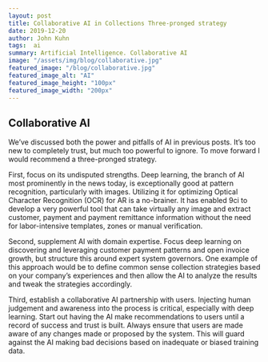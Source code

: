 ```yaml
---
layout: post
title: Collaborative AI in Collections Three-pronged strategy
date: 2019-12-20
author: John Kuhn
tags:  ai
summary: Artificial Intelligence. Collaborative AI 
image: "/assets/img/blog/collaborative.jpg"
featured_image: "/blog/collaborative.jpg"
featured_image_alt: "AI"
featured_image_height: "100px"
featured_image_width: "200px"
---
```



## Collaborative AI 

We’ve discussed both the power and pitfalls of AI in previous posts.  It’s too new to completely trust, but much too powerful to ignore.  To move forward I would recommend a three-pronged strategy. 

First, focus on its undisputed strengths.  Deep learning, the branch of AI most prominently in the news today, is exceptionally good at pattern recognition, particularly with images.  Utilizing it for optimizing Optical Character Recognition (OCR) for AR is a no-brainer.  It has enabled 9ci to develop a very powerful tool that can take virtually any image and extract customer, payment and payment remittance information without the need for labor-intensive templates, zones or manual verification.   

Second, supplement AI with domain expertise.  Focus deep learning on discovering and leveraging customer payment patterns and open invoice growth, but structure this around expert system governors.  One example of this approach would be to define common sense collection strategies based on your company’s experiences and then allow the AI to analyze the results and tweak the strategies accordingly. 

Third, establish a collaborative AI partnership with users.  Injecting human judgement and awareness into the process is critical, especially with deep learning.   Start out having the AI make recommendations to users until a record of success and trust is built.  Always ensure that users are made aware of any changes made or proposed by the system.  This will guard against the AI making bad decisions based on inadequate or biased training data. 